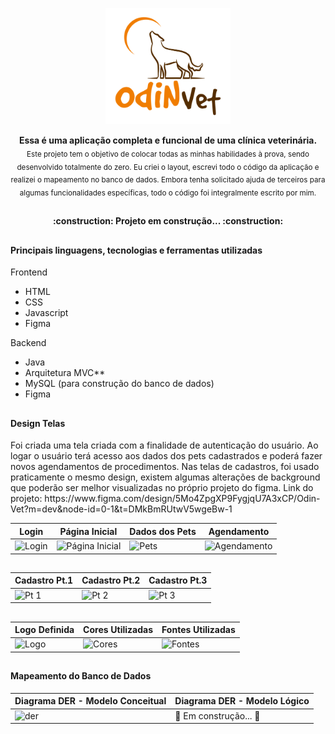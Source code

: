 
<p align="center">
<img src="https://github.com/QuerenFernandes/AppOdinVet/blob/main/Frontend/img/Logo%20Transparente.png" width="200px"/>
</p>

<p align="center">
  <b> Essa é uma aplicação completa e funcional de uma clínica veterinária. </b></br>
  <sub> Este projeto tem o objetivo de colocar todas as minhas habilidades à prova, sendo desenvolvido totalmente do zero. Eu criei o layout, escrevi todo o código da aplicação e realizei o mapeamento no banco de dados. Embora tenha solicitado ajuda de terceiros para algumas funcionalidades específicas, todo o código foi integralmente escrito por mim.</sub>
</p>

##

<h4 align="center"> 
	:construction: Projeto em construção...  :construction:
</h4>

##

<h4> Principais linguagens, tecnologias e ferramentas utilizadas </h4>
 <p>Frontend</p> 

 <ul>
	 <li>HTML</li>
	 <li>CSS</li>
	 <li>Javascript</li>
	 <li>Figma</li> 
 </ul>
 

 <p>Backend</p> 

 <ul>
	 <li>Java</li>
	 <li>Arquitetura MVC**</li>
	 <li>MySQL (para construção do banco de dados)</li>
	 <li>Figma</li> 
 </ul>

##

<h4> Design Telas </h4>

<p>Foi criada uma tela criada com a finalidade de autenticação do usuário. Ao logar o usuário terá acesso aos dados dos pets cadastrados e poderá fazer novos agendamentos de procedimentos. Nas telas de cadastros, foi usado praticamente o mesmo design, existem algumas alterações de background que poderão ser melhor visualizadas no próprio projeto do figma. Link do projeto: https://www.figma.com/design/5Mo4ZpgXP9FygjqU7A3xCP/Odin-Vet?m=dev&node-id=0-1&t=DMkBmRUtwV5wgeBw-1 </p>

Login | Página Inicial | Dados dos Pets | Agendamento |
|---|---|---|---|
![Login](https://github.com/QuerenFernandes/AppOdinVet/assets/95857175/969b274a-179d-4e14-a034-fa5c35bb19a0)| ![Página Inicial](https://github.com/QuerenFernandes/AppOdinVet/assets/95857175/f8f3cd43-9bc7-4255-b67f-0ca091d82098) | ![Pets](https://github.com/QuerenFernandes/AppOdinVet/assets/95857175/cf878e36-71f0-48fc-9f1a-2a96990f32bf)| ![Agendamento](https://github.com/QuerenFernandes/AppOdinVet/assets/95857175/9a7076b9-464b-49a3-95bc-8b953ffe7062)

##

Cadastro Pt.1 | Cadastro Pt.2 | Cadastro Pt.3 |
|---|---|---|
![Pt 1](https://github.com/QuerenFernandes/AppOdinVet/assets/95857175/87ab11de-a759-4324-822e-417aa14b83ae)| ![Pt 2](https://github.com/QuerenFernandes/AppOdinVet/assets/95857175/cc5c4d2a-8c03-43bc-aa29-4a60ac533206) | ![Pt 3](https://github.com/QuerenFernandes/AppOdinVet/assets/95857175/a4f48f09-6ceb-4874-b3f2-d71b4b37d1f7)

##

Logo Definida | Cores Utilizadas | Fontes Utilizadas |
|---|---|---|
![Logo](https://github.com/QuerenFernandes/AppOdinVet/assets/95857175/bbc71395-551f-4205-83b7-733443a25305)| ![Cores](https://github.com/QuerenFernandes/AppOdinVet/assets/95857175/8c631dbd-6480-46c7-b6c6-e7c29e6b413b) | ![Fontes](https://github.com/QuerenFernandes/AppOdinVet/assets/95857175/dbacce69-649a-443c-96e9-0d0380e8715f)

##


<h4> Mapeamento do Banco de Dados </h4>

Diagrama DER - Modelo Conceitual | Diagrama DER - Modelo Lógico|
|---|---|
![der](https://github.com/QuerenFernandes/AppOdinVet/assets/95857175/5ea4243f-0b33-4bcd-9086-e5290c2fa2f7)| :construction: Em construção...  :construction: | 



